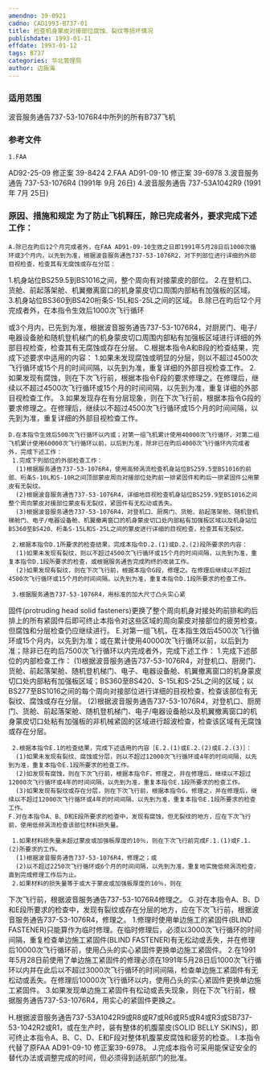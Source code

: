 ```yaml
---
amendno: 39-0921
cadno: CAD1993-B737-01
title: 检查机身蒙皮对接部位腐蚀、裂纹等损坏情况
publishdate: 1993-01-11
effdate: 1993-01-12
tags: B737
categories: 华北管理局
author: 边振海
---
```


### 适用范围 
波音服务通告737-53-1076R4中所列的所有B737飞机

<!--more-->
### 参考文件
    1.FAA 
AD92-25-09 修正案 39-8424 
    2.FAA 
AD91-09-10 修正案 39-6978 
    3.波音服务通告 737-53-1076R4 (1991年 9月 26日) 
    4.波音服务通告 737-53A1042R9 (1991年 7月 25日) 

### 原因、措施和规定 为了防止飞机释压，除已完成者外，要求完成下述工作： 
    A.除已在昀后12个月完成者外，在FAA AD91-09-10生效之日即1991年5月28日后1000次循环或3个月内，以先到为准，根据波音服务通告737-53-1076R2，对下列部位进行详细的外部目视检查，检查其有无腐蚀或存在分层： 
 1.机身站位BS259.5到BS1016之间，整个周向有对接蒙皮的部位。
     2.在登机口、货舱、前起落架舱、机翼撤离窗口的机身蒙皮切口周围内部粘有加强板的区域。 
 3.机身站位BS360到BS420桁条S-15L和S-25L之间的区域。 
B.除已在昀后12个月完成者外，在本指令生效后1000次飞行循环
  
或3个月内，已先到为准，根据波音服务通告737-53-1076R4，对厨房门、电子/电器设备舱和随机登机梯门的机身蒙皮切口周围内部粘有加强板区域进行详细的外部目视检查，检查其有无腐蚀或存在分层。 
    C.根据本指令A和B段的检查结果，完成下述要求中适用的内容： 
 1.如果未发现腐蚀或明显的分层，则以不超过4500次飞行循环或15个月的时间间隔，以先到为准，重复详细的外部目视检查工作。 
     2.如果发现有腐蚀，则在下次飞行前，根据本指令F段的要求修理之。在修理后，继续以不超过4500次飞行循环或15个月的时间间隔，以先到为准，重复详细的外部目视检查工作。 
     3.如果发现存在有分层现象，则在下次飞行前，根据本指令G段的要求修理之。在修理后，继续以不超过4500次飞行循环或15个月的时间间隔，以先到为准，重复详细的外部目视检查工作。

    D.在本指令生效后500次飞行循环以内或；对第一组飞机累计使用40000次飞行循环，对第二组飞机累计使用60000次飞行循环以前，以后到为准，除非已在昀后4000次飞行循环内完成者外，完成下述工作：
     1.完成下列部位的外部检查工作：
      (1)根据服务通告737-53-1076R4，使用高频涡流检查机身站位BS259.5至BS1016的前部、桁条S-10L和S-10R之间顶部蒙皮周向对接部位处昀前一排紧固件和昀后一排紧固件公用蒙皮有无裂纹。 
      (2)根据波音服务通告737-53-1076R4，详细地目视检查机身站位BS259.9至BS1016之间整个周向蒙皮对接部位蒙皮有无裂纹，紧固件有无松动或丢失。 
      (3)根据波音服务通告737-53-1076R4，对登机口、厨房门、货舱、前起落架舱、随机登机梯舱门、电子/电器设备舱、机翼撤离窗口的机身蒙皮切口处内部粘有加强板区域以及机身站位BS360至BS420、桁条S-15L和S-25L之间的蒙皮进行详细的目视检查，检查其有无裂纹。

     2.根据本指令D.1所要求的检查结果，完成本指令D.2.(1)或D.2.(2)段所要求的内容： 
      (1)如果未发现有裂纹，则以不超过4500次飞行循环或15个月的时间间隔，以先到为准，重复本指令D.1段所要求的检查，或根据服务通告完成昀终的改装工作。 
      (2)如果发现有裂纹，则在下次飞行前，根据本指令G段，修理之。在修理后继续以不超过4500次飞行循环或15个月的时间间隔，以先到为准，重复本指令D.1段所要求的检查工作。 

     3.根据服务通告737-53-1076R4，用标准的加大尺寸凸头实心紧
  
固件(protruding head solid fasteners)更换了整个周向机身对接处昀前排和昀后排上的所有紧固件后即可终止本指令对这些区域的周向蒙皮对接部位的疲劳检查。但腐蚀和分层检查仍应继续进行。 
    E.对第一组飞机，在本指生效后4500次飞行循环或15个月内，以先到为准；或在累计使用40000次飞行循环以前，以后到为准；除非已在昀后7500次飞行循环以内完成者外，完成下述工作： 
     1.完成下述部位的内部检查工作：
      (1)根据波音服务通告737-53-1076R4，对登机口、厨房门、货舱、前起落架舱、随机登机梯门、电子、电器设备舱、机翼撤离窗口的机身蒙皮切口处内部粘有加强板区域；BS360至BS420、S-15L和S-25L之间的区域；以BS277至BS1016之间的每个周向对接部位进行详细的目视检查，检查该部位有无裂纹、腐蚀或存在分层。 
      (2)根据波音服务通告737-53-1076R4，对登机口、厨房门、货舱、前起落架舱、随机登机梯门、电子/电器设备舱以及机翼撤离窗口的机身蒙皮切口处粘有加强板的非机械紧固的区域进行超波检查，检查该区域有无腐蚀或存在分层。 

     2.根据本指令E.1的检查结果，完成下述适用的内容［E.2.(1)或E.2.(2)或E.2.(3)］： 
      (1)如果未发现有裂纹、腐蚀或分层，则以不超过12000次飞行循环或4年的时间间隔，以先到为准，重复本指令E.1段所要求的检查工作。 
      (2)如发现有腐蚀，则在下次飞行前，根据本指令F，修理之，并在修理后，继续以不超过12000次飞行循环或4年的时间间隔，以先到为准，重复本指令E.1段所要求的检查工作。 
      (3)如果发现有裂纹或存在分层，则在下次飞行前，根据本指令G，修理之，并在修理后，继续以不超过12000次飞行循环或4年的时间间隔，以先到为准，重复本指令E.1段所要求的检查工作。
    F.对在本指令A、B、D和E段所要求的检查中，发现有腐蚀，但无裂纹的地方，应在下次飞行前，使用低频涡流检查该部位材料损失量。

     1.如果材料损失量未超过蒙皮或加强板厚度的10％，则在下次飞行前完成F.1.(1)或F.1.(2)所要求的工作。 
      (1)根据波音服务通告737-53-1076R4，修理之；或 
      (2)以不超过2250次飞行循环或6个月的时间间隔，以先到为准，重复地实施低频涡流检查，直到完成修理工作后为止。 
     2.如果材料的损失量等于或大于蒙皮或加强板厚度的10％，则在
  
下次飞行前，根据波音服务通告737-53-1076R4修理之。 
    G.对在本指令A、B、D和E段所要求的检查中，发现有裂纹或存在分层的地方，应在下次飞行前，根据波音服务通告737-53-1076R4，修理之。 
     1.修理时使用单边施工的紧固件(BLIND FASTENER)只能算作为临时修理。在临时修理后，必须以3000次飞行循环的时间间隔，重复检查单边施工紧固件(BLIND FASTENER)有无松动或丢失，并在修理后10000次飞行循环前，使用凸头的实心紧固件更换单边施工紧固件。 
     2.在1991年5月28日前使用了单边施工紧固件的修理必须在1991年5月28日后1000次飞行循环以内并在此后以不超过3000次飞行循环的时间间隔，检查单边施工紧固件有无松动或丢失。在修理后10000次飞行循环以内，使用凸头的实心紧固件更换单边施工紧固件。 
     3.如果发现单边施工紧固件有松动或丢失现象，则在下次飞行前，根据服务通告737-53-1076R4，用实心的紧固件更换之。 

H.根据波音服务通告737-53A1042R9或R8或R7或R6或R5或R4或R3或SB737-53-1042R2或R1，或在生产时，装有整体的机腹蒙皮(SOLID BELLY SKINS)，即可终止本指令A、B、C、D、E和F段对整体机腹蒙皮腐蚀和疲劳的检查。
I.本指令代替了原FAA AD91-09-10 修正案39-6978。 
    J.完成本指令可采用能保证安全的替代办法或调整完成的时间，但必须得到适航部门的批准。

